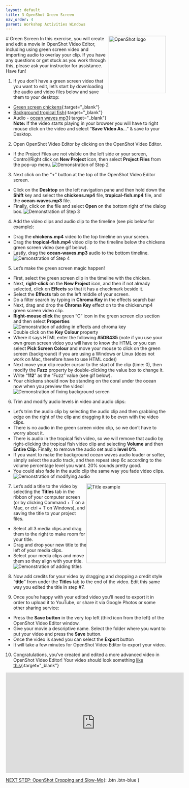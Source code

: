 ```yaml
---
layout: default
title: 3-OpenShot Green Screen
nav_order: 4
parent: Workshop Activities Windows
---
```

<img src="images/openshot-green-01.png" style="float:right;width:180px;height:180px;" alt="OpenShot logo"> 
# Green Screen
In this exercise, you will create and edit a movie in OpenShot Video Editor, including using green screen video and importing audio to overlay your clip. If you have any questions or get stuck as you work through this, please ask your instructor for assistance.  Have fun!

1. If you don’t have a green screen video that you want to edit, let’s start by downloading the audio and video files below and save them to your desktop: 
- [Green screen chickens](https://bit.ly/34yuUHH){:target="_blank"}
- [Background tropical fish](https://bit.ly/2SvcQey){:target="_blank"}
- Audio - [ocean waves mp3](https://bit.ly/3upBsCA){:target="_blank"}<br>
**Note:** If the video starts playing in your browser you will have to right mouse click on the video and select “**Save Video As**…” & save to your Desktop.

2. Open OpenShot Video Editor by clicking on the OpenShot Video Editor.
- If the Project Files are not visible on the left side or your screen, Control/Right click on **New Project** icon, then select **Project Files** from the pop-up menu. 
![Demonstration of Step 2](images/openshot-green-02.gif)
3. Next click on the “**+**” button at the top of the OpenShot Video Editor screen. 
- Click on the **Desktop** on the left navigation pane and then hold down the **Shift** key and select the **chickens.mp4** file, **tropical-fish.mp4** file, and the **ocean-waves.mp3** file. 
- Finally, click on the file and select **Open** on the bottom right of the dialog box.
![Demonstration of Step 3](images/openshot-green-03.gif)
4. Add the video clips and audio clip to the timeline (see pic below for example):
- Drag the **chickens.mp4** video to the top timeline on your screen.
- Drag the **tropical-fish.mp4** video clip to the timeline below the chickens green screen video (see gif below).
- Lastly, drag the **ocean-waves.mp3** audio to the bottom timeline.
![Demonstration of Step 4](images/openshot-green-04.gif)
5. Let’s make the green screen magic happen!
- First, select the green screen clip in the timeline with the chicken.
- Next, **right-click** on the **New Project** icon, and then if not already selected, click on **Effects** so that it has a checkmark beside it.
- Select the **Effects** tab on the left middle of your screen.
- Do a filter search by typing in **Chroma Key** in the effects search bar
- Next, drag and drop the **Chroma Key** effect on to the chicken.mp4 green screen video clip.
- **Right-mouse click** the green “C” icon in the green screen clip section and then select **Properties**
![Demonstration of adding in effects and chroma key](images/openshot-green-05.gif)
- Double click on the **Key Colour** property
- Where it says HTML enter the following **#5DB435** (note if you use your own green screen video you will have to know the HTML or you can select **Pick Screen Colour** and move your mouse to click on the green screen (background) if you are using a Windows or Linux (does not work on Mac, therefore have to use HTML code))
- Next move your clip reader cursor to the start of the clip (time: 0), then modify the **Fuzz** property by double-clicking the value box to change it. 
- Write “**112**” as the “Fuzz” value (see gif below). 
- Your chickens should now be standing on the coral under the ocean now when you preview the video!
![Demonstration of fixing background screen](images/openshot-green-06.gif)
6. Trim and modify audio levels in video and audio clips:
- Let’s trim the audio clip by selecting the audio clip and then grabbing the edge on the right of the clip and dragging it to be even with the video clips.
- There is no audio in the green screen video clip, so we don’t have to worry about it.
- There is audio in the tropical fish video, so we will remove that audio by right-clicking the tropical fish video clip and selecting **Volume** and then **Entire Clip**. Finally, to remove the audio set audio **level 0%**. 
- If you want to make the background ocean waves audio louder or softer, simply select the audio track, and then repeat step 6c according to the volume percentage level you want. 20% sounds pretty good.
- You could also fade in the audio clip the same way you fade video clips.
![Demonstration of modifying audio](images/openshot-green-07.gif)
7. <img src="images/openshot-green-08.png" style="float:right;width:250px;" alt="Title example"> Let’s add a title to the video by selecting the **Titles** tab in the ribbon of your computer screen (or by clicking Command + T on a Mac, or ctrl + T on Windows), and saving the title to your project files.
- Select all 3 media clips and drag them to the right to make room for your title.
- Drag and drop your new title to the left of your media clips. 
- Select your media clips and move them so they align with your title.
![Demonstration of adding titles](images/openshot-green-09.gif)
8. Now add credits for your video by dragging and dropping a credit style “**title**” from under the **Titles** tab to the end of the video. Edit this same way you edited the title in step #7.

9. Once you’re happy with your edited video you’ll need to export it in order to upload it to YouTube, or share it via Google Photos or some other sharing service:
- Press the **Save button** in the very top left (third icon from the left) of the OpenShot Video Editor window.  
- Give your movie a descriptive name. Select the folder where you want to put your video and press the **Save** button.
- Once the video is saved you can select the **Export** button
- It will take a few minutes for OpenShot Video Editor to export your video.

10. Congratulations, you’ve created and edited a more advanced video in OpenShot Video Editor! Your video should look something [like this](https://goo.gl/yBjs7k){:target="_blank"}
<iframe width="560" height="315" src="https://www.youtube.com/embed/AmOVm-GxP1I" title="YouTube video player" frameborder="0" allow="accelerometer; autoplay; clipboard-write; encrypted-media; gyroscope; picture-in-picture" allowfullscreen></iframe>

[NEXT STEP: OpenShot Cropping and Slow-Mo](openshot-cropping-slo-mo.html){: .btn .btn-blue }
